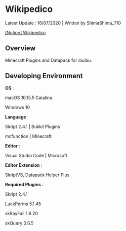 # Wikipedico

Latest Update : 16/07/2020 | Written by ShimaShima_710

[[Notion] Wikipedico](https://www.notion.so/Wikipedico-ed121158337344f88fa6d358f73df56a)


## Overview

Minecraft Plugins and Datapack for ibuibu.


## Developing Environment

**OS** :

macOS 10.15.5 Catalina

Windows 10

**Language** :

Skript 2.4.1 | Bukkit Plugins

mcfunction | Minecraft

**Editor** :

Visual Studio Code | Microsoft

**Editor Extension** :

SkriptVS, Datapack Helper Plus

**Required Plugins** :

Skript 2.4.1

LuckPerms 5.1.45

skRayFall 1.9.20

skQuery 3.6.5
